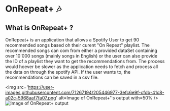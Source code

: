 # OnRepeat+ :notes:

## What is OnRepeat+ ?

OnRepeat+ is an application that allows a Spotify User to get 90 recommended songs based oh their curent "On Repeat" playlist. The recommended songs can com from either a provided dataSet containing over 10'000 songs (mainly songs in English) or the user can also provide the ID of a playlist they want to get the recommendations from. The process would hoever be slower as the application needs to fetch and process all the data on through the spotify API. If the user wants to, the recommendations can be saved in a csv file.

<img src='https://user-images.githubusercontent.com/71267194/205446977-3efc6e9f-cfdb-41c8-a02c-5968aaf7fa07.png' alt=Image of OnRepeat+''s output with=50% />
![Image of OnRepeat+ output](https://user-images.githubusercontent.com/71267194/205446977-3efc6e9f-cfdb-41c8-a02c-5968aaf7fa07.png)
